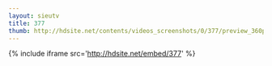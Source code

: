```yaml
---
layout: sieutv
title: 377
thumb: http://hdsite.net/contents/videos_screenshots/0/377/preview_360p.mp4.jpg
---
```

{% include iframe src='http://hdsite.net/embed/377' %}
 
